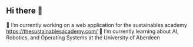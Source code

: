 ## Hi there 👋

🔭 I’m currently working on a web application for the sustainables academy https://thesustainablesacademy.com/
🌱 I’m currently learning about AI, Robotics, and Operating Systems at the University of Aberdeen

